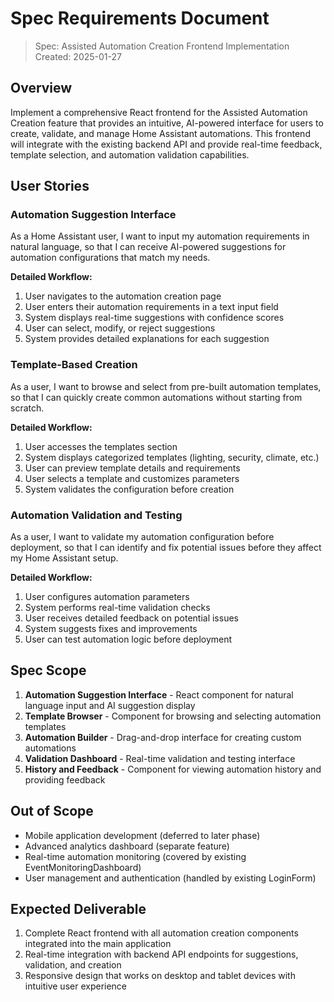 # Spec Requirements Document

> Spec: Assisted Automation Creation Frontend Implementation
> Created: 2025-01-27

## Overview

Implement a comprehensive React frontend for the Assisted Automation Creation feature that provides an intuitive, AI-powered interface for users to create, validate, and manage Home Assistant automations. This frontend will integrate with the existing backend API and provide real-time feedback, template selection, and automation validation capabilities.

## User Stories

### Automation Suggestion Interface

As a Home Assistant user, I want to input my automation requirements in natural language, so that I can receive AI-powered suggestions for automation configurations that match my needs.

**Detailed Workflow:**
1. User navigates to the automation creation page
2. User enters their automation requirements in a text input field
3. System displays real-time suggestions with confidence scores
4. User can select, modify, or reject suggestions
5. System provides detailed explanations for each suggestion

### Template-Based Creation

As a user, I want to browse and select from pre-built automation templates, so that I can quickly create common automations without starting from scratch.

**Detailed Workflow:**
1. User accesses the templates section
2. System displays categorized templates (lighting, security, climate, etc.)
3. User can preview template details and requirements
4. User selects a template and customizes parameters
5. System validates the configuration before creation

### Automation Validation and Testing

As a user, I want to validate my automation configuration before deployment, so that I can identify and fix potential issues before they affect my Home Assistant setup.

**Detailed Workflow:**
1. User configures automation parameters
2. System performs real-time validation checks
3. User receives detailed feedback on potential issues
4. System suggests fixes and improvements
5. User can test automation logic before deployment

## Spec Scope

1. **Automation Suggestion Interface** - React component for natural language input and AI suggestion display
2. **Template Browser** - Component for browsing and selecting automation templates
3. **Automation Builder** - Drag-and-drop interface for creating custom automations
4. **Validation Dashboard** - Real-time validation and testing interface
5. **History and Feedback** - Component for viewing automation history and providing feedback

## Out of Scope

- Mobile application development (deferred to later phase)
- Advanced analytics dashboard (separate feature)
- Real-time automation monitoring (covered by existing EventMonitoringDashboard)
- User management and authentication (handled by existing LoginForm)

## Expected Deliverable

1. Complete React frontend with all automation creation components integrated into the main application
2. Real-time integration with backend API endpoints for suggestions, validation, and creation
3. Responsive design that works on desktop and tablet devices with intuitive user experience 